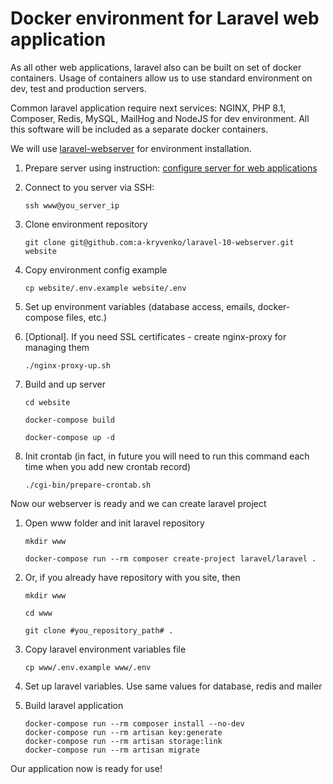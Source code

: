 # Docker environment for Laravel web application

As all other web applications, laravel also can be built on set of docker containers.
Usage of containers allow us to use standard environment on dev, test and production servers.

Common laravel application require next services: NGINX, PHP 8.1, Composer, Redis, MySQL, MailHog and NodeJS for dev environment.
All this software will be included as a separate docker containers.

We will use [laravel-webserver](https://github.com/a-kryvenko/laravel-10-webserver "laravel-webserver") for environment installation.

1.  Prepare server using instruction: [configure server for web applications](https://github.com/a-kryvenko/tutorials/tree/master/docs/ServerConfiguration.md "Configure server for web applications")
2.  Connect to you server via SSH:
    ```shell
    ssh www@you_server_ip
    ```
3.  Clone environment repository
    ```shell
    git clone git@github.com:a-kryvenko/laravel-10-webserver.git website
    ``` 
4.  Copy environment config example
    ```shell
    cp website/.env.example website/.env
    ```
5.  Set up environment variables (database access, emails, docker-compose files, etc.)

6. \[Optional\]. If you need SSL certificates - create nginx-proxy for managing them
    ```shell
    ./nginx-proxy-up.sh
    ```
    
7. Build and up server
    ```shell
    cd website
    ```

    ```shell
    docker-compose build
    ```
    
    ```shell
    docker-compose up -d
    ```

8.  Init crontab (in fact, in future you will need to run this command each time when you add new crontab record)
    ```shell
    ./cgi-bin/prepare-crontab.sh
    ```

Now our webserver is ready and we can create laravel project

1.  Open www folder and init laravel repository
    ```shell
    mkdir www
    ```
    
    ```shell
    docker-compose run --rm composer create-project laravel/laravel .
    ```

2.  Or, if you already have repository with you site, then
    ```shell
    mkdir www
    ```

    ```shell
    cd www
    ```

    ```shell
    git clone #you_repository_path# .
    ```

3.  Copy laravel environment variables file

    ```shell
    cp www/.env.example www/.env
    ```

4.  Set up laravel variables. Use same values for database, redis and mailer
5.  Build laravel application
    ```shell
    docker-compose run --rm composer install --no-dev
    docker-compose run --rm artisan key:generate
    docker-compose run --rm artisan storage:link
    docker-compose run --rm artisan migrate
    ```

Our application now is ready for use!